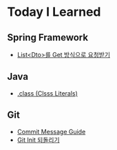 # Today I Learned

## Spring Framework
- [List\<Dto>를 Get 방식으로 요청받기](/Spring%20Framework/dto배열을-get방식으로-요청받기.md)


## Java
- [.class (Clsss Literals)](/Java/class-literals.md)

## Git
- [Commit Message Guide](/Git/commit-message.md)
- [Git Init 되돌리기](/Git/init-되돌리기.md)